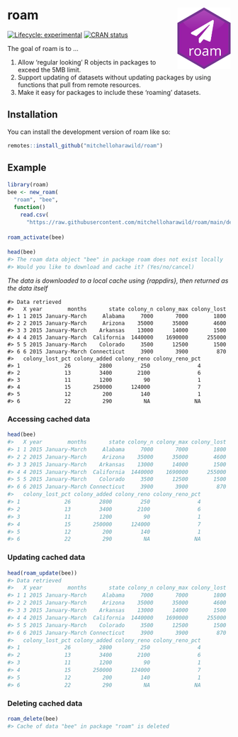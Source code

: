 
<!-- README.md is generated from README.Rmd. Please edit that file -->

# roam <img src="man/figures/logo.svg" align="right" height="139" />

<!-- badges: start -->

[![Lifecycle:
experimental](https://img.shields.io/badge/lifecycle-experimental-orange.svg)](https://lifecycle.r-lib.org/articles/stages.html#experimental)
[![CRAN
status](https://www.r-pkg.org/badges/version/roam)](https://CRAN.R-project.org/package=roam)
<!-- badges: end -->

The goal of roam is to …

1.  Allow ‘regular looking’ R objects in packages to exceed the 5MB
    limit.
2.  Support updating of datasets without updating packages by using
    functions that pull from remote resources.
3.  Make it easy for packages to include these ‘roaming’ datasets.

## Installation

You can install the development version of roam like so:

``` r
remotes::install_github("mitchelloharawild/roam")
```

## Example

``` r
library(roam)
bee <- new_roam(
  "roam", "bee", 
  function() 
    read.csv(
      "https://raw.githubusercontent.com/mitchelloharawild/roam/main/demo/bee_colonies.csv"))

roam_activate(bee)

head(bee)
#> The roam data object "bee" in package roam does not exist locally
#> Would you like to download and cache it? (Yes/no/cancel) 
```

*The data is downloaded to a local cache using {rappdirs}, then returned
as the data itself*

    #> Data retrieved
    #>   X year        months       state colony_n colony_max colony_lost
    #> 1 1 2015 January-March     Alabama     7000       7000        1800
    #> 2 2 2015 January-March     Arizona    35000      35000        4600
    #> 3 3 2015 January-March    Arkansas    13000      14000        1500
    #> 4 4 2015 January-March  California  1440000    1690000      255000
    #> 5 5 2015 January-March    Colorado     3500      12500        1500
    #> 6 6 2015 January-March Connecticut     3900       3900         870
    #>   colony_lost_pct colony_added colony_reno colony_reno_pct
    #> 1              26         2800         250               4
    #> 2              13         3400        2100               6
    #> 3              11         1200          90               1
    #> 4              15       250000      124000               7
    #> 5              12          200         140               1
    #> 6              22          290          NA              NA

### Accessing cached data

``` r
head(bee)
#>   X year        months       state colony_n colony_max colony_lost
#> 1 1 2015 January-March     Alabama     7000       7000        1800
#> 2 2 2015 January-March     Arizona    35000      35000        4600
#> 3 3 2015 January-March    Arkansas    13000      14000        1500
#> 4 4 2015 January-March  California  1440000    1690000      255000
#> 5 5 2015 January-March    Colorado     3500      12500        1500
#> 6 6 2015 January-March Connecticut     3900       3900         870
#>   colony_lost_pct colony_added colony_reno colony_reno_pct
#> 1              26         2800         250               4
#> 2              13         3400        2100               6
#> 3              11         1200          90               1
#> 4              15       250000      124000               7
#> 5              12          200         140               1
#> 6              22          290          NA              NA
```

### Updating cached data

``` r
head(roam_update(bee))
#> Data retrieved
#>   X year        months       state colony_n colony_max colony_lost
#> 1 1 2015 January-March     Alabama     7000       7000        1800
#> 2 2 2015 January-March     Arizona    35000      35000        4600
#> 3 3 2015 January-March    Arkansas    13000      14000        1500
#> 4 4 2015 January-March  California  1440000    1690000      255000
#> 5 5 2015 January-March    Colorado     3500      12500        1500
#> 6 6 2015 January-March Connecticut     3900       3900         870
#>   colony_lost_pct colony_added colony_reno colony_reno_pct
#> 1              26         2800         250               4
#> 2              13         3400        2100               6
#> 3              11         1200          90               1
#> 4              15       250000      124000               7
#> 5              12          200         140               1
#> 6              22          290          NA              NA
```

### Deleting cached data

``` r
roam_delete(bee)
#> Cache of data "bee" in package "roam" is deleted
```

